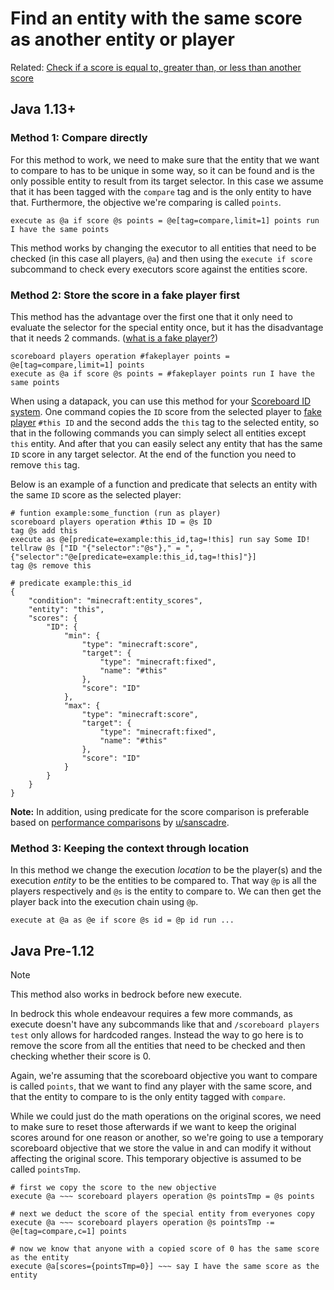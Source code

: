 # Find an entity with the same score as another entity or player

Related: [Check if a score is equal to, greater than, or less than another score](/wiki/questions/scorecompare)

## Java 1.13+

### Method 1: Compare directly

For this method to work, we need to make sure that the entity that we want to compare to has to be unique in some way, so it can be found and is the only possible entity to result from its target selector. In this case we assume that it has been tagged with the `compare` tag and is the only entity to have that. Furthermore, the objective we're comparing is called `points`.

    execute as @a if score @s points = @e[tag=compare,limit=1] points run I have the same points

This method works by changing the executor to all entities that need to be checked (in this case all players, `@a`) and then using the `execute if score` subcommand to check every executors score against the entities score.

### Method 2: Store the score in a fake player first

This method has the advantage over the first one that it only need to evaluate the selector for the special entity once, but it has the disadvantage that it needs 2 commands. ([what is a fake player?](/wiki/questions/fakeplayer))

    scoreboard players operation #fakeplayer points = @e[tag=compare,limit=1] points
    execute as @a if score @s points = #fakeplayer points run I have the same points

When using a datapack, you can use this method for your [Scoreboard ID system](/wiki/questions/linkentity).
One command copies the `ID` score from the selected player to [fake player](/wiki/questions/fakeplayer) `#this ID` and the second adds the `this` tag to the selected entity, so that in the following commands you can simply select all entities except `this` entity. And after that you can easily select any entity that has the same `ID` score in any target selector. At the end of the function you need to remove `this` tag. 

Below is an example of a function and predicate that selects an entity with the same `ID` score as the selected player:

    # funtion example:some_function (run as player)
    scoreboard players operation #this ID = @s ID
    tag @s add this
    execute as @e[predicate=example:this_id,tag=!this] run say Some ID!
    tellraw @s ["ID "{"selector":"@s"}," = ",{"selector":"@e[predicate=example:this_id,tag=!this]"}]
    tag @s remove this
    
    # predicate example:this_id
    {
        "condition": "minecraft:entity_scores",
        "entity": "this",
        "scores": {
            "ID": {
                "min": {
                    "type": "minecraft:score",
                    "target": {
                        "type": "minecraft:fixed",
                        "name": "#this"
                    },
                    "score": "ID"
                },
                "max": {
                    "type": "minecraft:score",
                    "target": {
                        "type": "minecraft:fixed",
                        "name": "#this"
                    },
                    "score": "ID"
                }
            }
        }
    }

**Note:** In addition, using predicate for the score comparison is preferable based on [performance comparisons](https://www.reddit.com/r/MinecraftCommands/comments/1ceck9n/comment/l1u6z2a) by [u/sanscadre](https://www.reddit.com/u/sanscadre).

### Method 3: Keeping the context through location

In this method we change the execution _location_ to be the player(s) and the execution _entity_ to be the entities to be compared to. That way `@p` is all the players respectively and `@s` is the entity to compare to. We can then get the player back into the execution chain using `@p`. 

    execute at @a as @e if score @s id = @p id run ...

## Java Pre-1.12
> [!NOTE]
> This method also works in bedrock before new execute.

In bedrock this whole endeavour requires a few more commands, as execute doesn't have any subcommands like that and `/scoreboard players test` only allows for hardcoded ranges. Instead the way to go here is to remove the score from all the entities that need to be checked and then checking whether their score is 0.

Again, we're assuming that the scoreboard objective you want to compare is called `points`, that we want to find any player with the same score, and that the entity to compare to is the only entity tagged with `compare`.

While we could just do the math operations on the original scores, we need to make sure to reset those afterwards if we want to keep the original scores around for one reason or another, so we're going to use a temporary scoreboard objective that we store the value in and can modify it without affecting the original score. This temporary objective is assumed to be called `pointsTmp`.

    # first we copy the score to the new objective
    execute @a ~~~ scoreboard players operation @s pointsTmp = @s points
    
    # next we deduct the score of the special entity from everyones copy
    execute @a ~~~ scoreboard players operation @s pointsTmp -= @e[tag=compare,c=1] points
    
    # now we know that anyone with a copied score of 0 has the same score as the entity
    execute @a[scores={pointsTmp=0}] ~~~ say I have the same score as the entity

